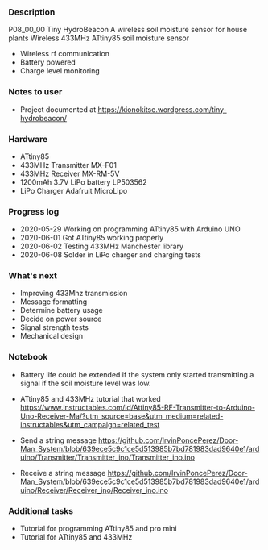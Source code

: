 ### Description  
P08_00_00 Tiny HydroBeacon
A wireless soil moisture sensor for house plants 
Wireless 433MHz ATtiny85 soil moisture sensor
* Wireless rf communication
* Battery powered
* Charge level monitoring

### Notes to user
 * Project documented at https://kionokitse.wordpress.com/tiny-hydrobeacon/

### Hardware
 * ATtiny85
 * 433MHz Transmitter MX-F01
 * 433MHz Receiver MX-RM-5V
 * 1200mAh 3.7V LiPo battery LP503562
 * LiPo Charger Adafruit MicroLipo
 
### Progress log 
 * 2020-05-29 Working on programming ATtiny85 with Arduino UNO
 * 2020-06-01 Got ATtiny85 working properly 
 * 2020-06-02 Testing 433MHz Manchester library
 * 2020-06-08 Solder in LiPo charger and charging tests
 
### What's next
 * Improving 433Mhz transmission
 * Message formatting
 * Determine battery usage
 * Decide on power source
 * Signal strength tests
 * Mechanical design
 
### Notebook
 * Battery life could be extended if the system only started transmitting a signal if the soil moisture level was low.
 
 * ATtiny85 and 433MHz tutorial that worked https://www.instructables.com/id/Attiny85-RF-Transmitter-to-Arduino-Uno-Receiver-Ma/?utm_source=base&utm_medium=related-instructables&utm_campaign=related_test
 * Send a string message https://github.com/IrvinPoncePerez/Door-Man_System/blob/639ece5c9c1ce5d513985b7bd781983dad9640e1/arduino/Transmitter/Transmitter_ino/Transmitter_ino.ino
 * Receive a string message https://github.com/IrvinPoncePerez/Door-Man_System/blob/639ece5c9c1ce5d513985b7bd781983dad9640e1/arduino/Receiver/Receiver_ino/Receiver_ino.ino

### Additional tasks
 * Tutorial for programming ATtiny85 and pro mini
 * Tutorial for ATtiny85 and 433MHz
 
